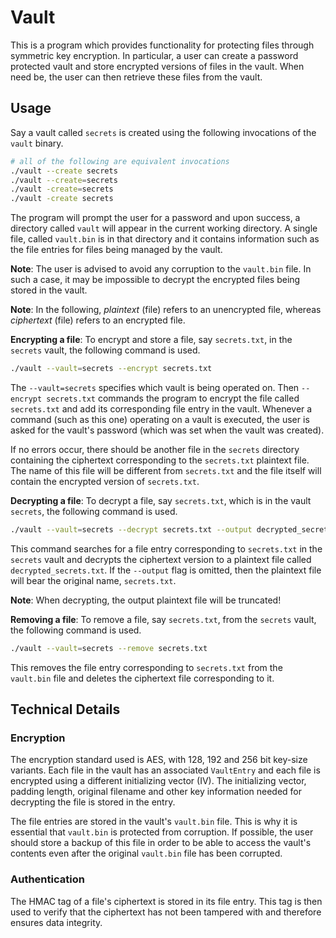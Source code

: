 # Vault

This is a program which provides functionality for protecting files through
symmetric key encryption.
In particular, a user can create a password protected vault and store encrypted
versions of files in the vault.
When need be, the user can then retrieve these files from the vault.

## Usage

Say a vault called `secrets` is created using the following invocations of the
`vault` binary.
```bash
# all of the following are equivalent invocations
./vault --create secrets
./vault --create=secrets
./vault -create=secrets
./vault -create secrets
```
The program will prompt the user for a password and upon success, a directory
called `vault` will appear in the current working directory.
A single file, called `vault.bin` is in that directory and it contains
information such as the file entries for files being managed by the vault.

__Note__: The user is advised to avoid any corruption to the `vault.bin` file.
In such a case, it may be impossible to decrypt the encrypted files being stored
in the vault.

__Note__: In the following, _plaintext_ (file) refers to an unencrypted file,
whereas _ciphertext_ (file) refers to an encrypted file.

__Encrypting a file__:
To encrypt and store a file, say `secrets.txt`, in the `secrets` vault, the
following command is used.
```bash
./vault --vault=secrets --encrypt secrets.txt
```
The `--vault=secrets` specifies which vault is being operated on.
Then `--encrypt secrets.txt` commands the program to encrypt the file called
`secrets.txt` and add its corresponding file entry in the vault.
Whenever a command (such as this one) operating on a vault is executed, the user
is asked for the vault's password (which was set when the vault was created).

If no errors occur, there should be another file in the `secrets` directory
containing the ciphertext corresponding to the `secrets.txt` plaintext file.
The name of this file will be different from `secrets.txt` and the file itself
will contain the encrypted version of `secrets.txt`.

__Decrypting a file__:
To decrypt a file, say `secrets.txt`, which is in the vault `secrets`, the
following command is used.
```bash
./vault --vault=secrets --decrypt secrets.txt --output decrypted_secrets.txt
```
This command searches for a file entry corresponding to `secrets.txt` in the
`secrets` vault and decrypts the ciphertext version to a plaintext file called
`decrypted_secrets.txt`.
If the `--output` flag is omitted, then the plaintext file will bear the
original name, `secrets.txt`.

__Note__: When decrypting, the output plaintext file will be truncated!

__Removing a file__:
To remove a file, say `secrets.txt`, from the `secrets` vault, the following
command is used.
```bash
./vault --vault=secrets --remove secrets.txt
```
This removes the file entry corresponding to `secrets.txt` from the `vault.bin`
file and deletes the ciphertext file corresponding to it.

## Technical Details

### Encryption

The encryption standard used is AES, with 128, 192 and 256 bit key-size
variants.
Each file in the vault has an associated `VaultEntry` and each file is encrypted
using a different initializing vector (IV).
The initializing vector, padding length, original filename and other key
information needed for decrypting the file is stored in the entry.

The file entries are stored in the vault's `vault.bin` file.
This is why it is essential that `vault.bin` is protected from corruption.
If possible, the user should store a backup of this file in order to be able to
access the vault's contents even after the original `vault.bin` file has been
corrupted.

### Authentication

The HMAC tag of a file's ciphertext is stored in its file entry.
This tag is then used to verify that the ciphertext has not been tampered with
and therefore ensures data integrity.
